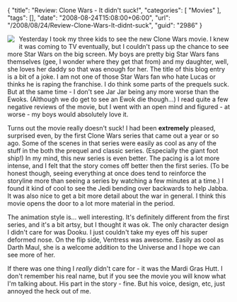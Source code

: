 {
	"title": "Review: Clone Wars - It didn't suck!",
	"categories": [
		"Movies"
	],
	"tags": [],
	"date": "2008-08-24T15:08:00+06:00",
	"url": "/2008/08/24/Review-Clone-Wars-It-didnt-suck",
	"guid": "2986"
}

<img src="https://static.raymondcamden.com/images/cfjedi/poster.png" align="left" style="margin-right:10px;margin-bottom:10px"> Yesterday I took my three kids to see the new Clone Wars movie. I knew it was coming to TV eventually, but I couldn't pass up the chance to see more Star Wars on the big screen. My boys are pretty big Star Wars fans themselves (gee, I wonder where they get that from) and my daughter, well, she loves her daddy so that was enough for her. The title of this blog entry is a bit of a joke. I am not one of those Star Wars fan who hate Lucas or thinks he is raping the franchise. I do think some parts of the prequels suck. But at the same time - I don't see Jar Jar being any more worse than the Ewoks. (Although we do get to see an Ewok die though...) I read quite a few negative reviews of the movie, but I went with an open mind and figured - at worse - my boys would absolutely love it. 

Turns out the movie really doesn't suck! I had been <b>extremely</b> pleased, surprised even, by the first Clone Wars series that came out a year or so ago. Some of the scenes in that series were easily as cool as any of the stuff in the both the prequel and classic series. (Especially the giant foot ship!) In my mind, this new series is even better. The pacing is a lot more intense, and I felt that the story comes off better then the first series. (To be honest though, seeing everything at once does tend to reinforce the storyline more than seeing a series by watching a few minutes at a time.) I found it kind of cool to see the Jedi bending over backwards to help Jabba. It was also nice to get a bit more detail about the war in general. I think this movie opens the door to a lot more material in the period. 

The animation style is... well interesting. It's definitely different from the first series, and it's a bit artsy, but I thought it was ok. The only character design I didn't care for was Dooku. I just couldn't take my eyes off his super deformed nose. On the flip side, Ventress was awesome. Easily as cool as Darth Maul, she is a welcome addition to the Universe and I hope we can see more of her. 

If there was one thing I <i>really</i> didn't care for - it was the Mardi Gras Hutt. I don't remember his real name, but if you see the movie you will know what I'm talking about. His part in the story - fine. But his voice, design, etc, just annoyed the heck out of me. 

<br clear="left">